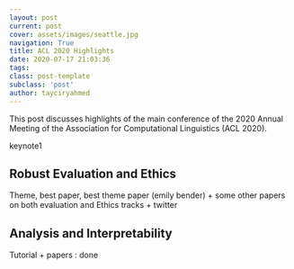 ```yaml
---
layout: post
current: post
cover: assets/images/seattle.jpg
navigation: True
title: ACL 2020 Highlights
date: 2020-07-17 21:03:36
tags:
class: post-template
subclass: 'post'
author: tayciryahmed
---
```



This post discusses highlights of the main conference of the 2020 Annual Meeting of the Association for Computational Linguistics (ACL 2020).

keynote1

## Robust Evaluation and Ethics

Theme, best paper, best theme paper (emily bender) + some other papers on both evaluation and Ethics tracks + twitter 

## Analysis and Interpretability

Tutorial + papers : done 

